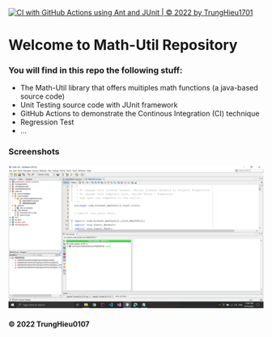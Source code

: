 [![CI with GitHub Actions using Ant and JUnit | © 2022 by TrungHieu1701](https://github.com/TrungHieu0107/math-utilV2/actions/workflows/ci-with-junit.yml/badge.svg)](https://github.com/TrungHieu0107/math-utilV2/actions/workflows/ci-with-junit.yml)

# Welcome to Math-Util Repository

### You will find in this repo the following stuff:

- The Math-Util library that offers muitiples math functions (a java-based source code)
- Unit Testing source code with JUnit framework
- GitHub Actions to demonstrate the Continous Integration (CI) technique
- Regression Test
- ...

### Screenshots

![DDT & TDD With JUnit](https://github.com/TrungHieu0107/math-utilV2/blob/main/images/DTT_WITH_JUNIT.png)

#### © 2022 TrungHieu0107
